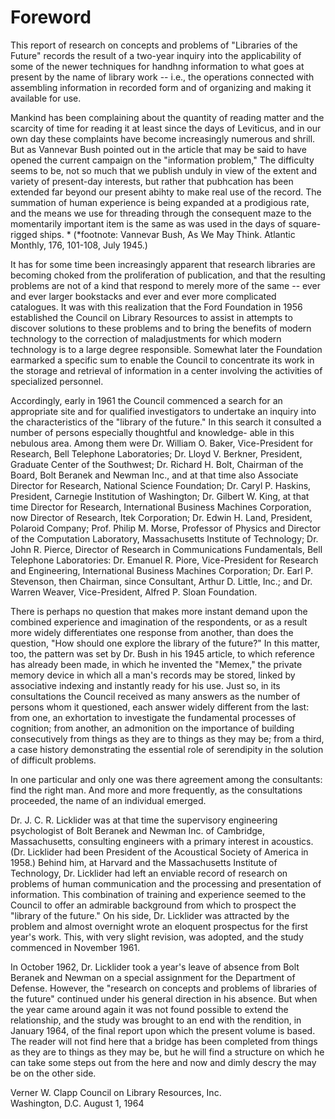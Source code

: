 # Foreword

This report of research on concepts and problems of "Libraries of the Future" records the result of a two-year inquiry into the applicability of some of the newer techniques for handhng information to what goes at present by the name of library work -- i.e., the operations connected with assembling information in recorded form and of organizing and making it available for use.

Mankind has been complaining about the quantity of reading matter and the scarcity of time for reading it at least since the days of Leviticus, and in our own day these complaints have become increasingly numerous and shrill. But as Vannevar Bush pointed out in the article that may be said to have opened the current campaign on the "information problem," The difficulty seems to be, not so much that we publish unduly in view of the extent and variety of present-day interests, but rather that pubhcation has been extended far beyond our present abihty to make real use of the record. The summation of human experience is being expanded at a prodigious rate, and the means we use for threading through the consequent maze to the momentarily important item is the same as was used in the days of square-rigged ships. \* (\*footnote: Vannevar Bush, As We May Think. Atlantic Monthly, 176, 101-108, July 1945.)

It has for some time been increasingly apparent that research libraries are becoming choked from the proliferation of publication, and that the resulting problems are not of a kind that respond to merely more of the same -- ever and ever larger bookstacks and ever and ever more complicated catalogues. It was with this realization that the Ford Foundation in 1956 established the Council on Library Resources to assist in attempts to discover solutions to these problems and to bring the benefits of modern technology to the correction of maladjustments for which modern technology is to a large degree responsible. Somewhat later the Foundation earmarked a specific sum to enable the Council to concentrate its work in the storage and retrieval of information in a center involving the activities of specialized personnel.

Accordingly, early in 1961 the Council commenced a search for an appropriate site and for qualified investigators to undertake an inquiry into the characteristics of the "library of the future." In this search it consulted a number of persons especially thoughtful and knowledge-
able in this nebulous area. Among them were Dr. William O. Baker, Vice-President for Research, Bell Telephone Laboratories; Dr. Lloyd V. Berkner, President, Graduate Center of the Southwest; Dr. Richard H. Bolt,
Chairman of the Board, Bolt Beranek and Newman Inc., and at that time also Associate Director for Research, National Science Foundation; Dr. Caryl P. Haskins, President, Carnegie Institution of Washington; Dr. Gilbert W. King, at that time Director for Research, International Business Machines Corporation, now Director of Research, Itek Corporation; Dr. Edwin H. Land, President, Polaroid Company; Prof. Philip M. Morse, Professor of Physics and Director of the Computation Laboratory, Massachusetts Institute of Technology; Dr. John R. Pierce, Director of Research in Communications Fundamentals, Bell Telephone Laboratories: Dr. Emanuel R. Piore, Vice-President for Research and Engineering, International Business Machines Corporation; Dr. Earl P. Stevenson, then Chairman, since Consultant, Arthur D. Little, Inc.; and Dr. Warren Weaver, Vice-President, Alfred P. Sloan Foundation.

There is perhaps no question that makes more instant demand upon the combined experience and imagination of the respondents, or as a result more widely differentiates one response from another, than does the question, "How should one explore the library of the future?" In this matter, too, the pattern was set by Dr. Bush in his 1945 article, to which reference has already been made, in which he invented the "Memex," the private memory device in which all a man's records may be stored, linked by associative indexing and instantly ready for his use. Just so, in its consultations the Council received as many answers as the number of persons whom it questioned, each answer widely different from the last: from one, an exhortation to investigate the fundamental processes of cognition; from another, an admonition on the importance of building consecutively from things as they are to things as they may be; from a third, a case history demonstrating the essential role of serendipity in the solution of difficult problems.

In one particular and only one was there agreement among the consultants: find the right man. And more and more frequently, as the consultations proceeded, the name of an individual emerged.

Dr. J. C. R. Licklider was at that time the supervisory engineering psychologist of Bolt Beranek and Newman Inc. of Cambridge, Massachusetts, consulting engineers with a primary interest in acoustics. (Dr. Licklider had been President of the Acoustical Society of America in 1958.) Behind him, at Harvard and the Massachusetts Institute of Technology, Dr. Licklider had left an enviable record of research on problems of human communication and the processing and presentation of information. This combination of training and experience seemed to the Council to offer an admirable background from which to prospect the "library of the future." On his side, Dr. Licklider was attracted by the problem and almost overnight wrote an eloquent prospectus for the first year's work. This, with very slight revision, was adopted, and the study commenced in November 1961.

In October 1962, Dr. Licklider took a year's leave of absence from Bolt Beranek and Newman on a special assignment for the Department of Defense. However, the "research on concepts and problems of libraries of the future" continued under his general direction in his absence. But when the year came around again it was not found possible to extend the relationship, and the study was brought to an end with the rendition, in January 1964, of the final report upon which the present volume is based. The reader will not find here that a bridge has been completed from things as they are to things as they may be, but he will find a structure on which he can take some steps out from the here and now and dimly descry the may be on the other side.

Verner W. Clapp
Council on Library Resources, Inc.  
Washington, D.C. August 1, 1964

